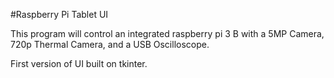 #Raspberry Pi Tablet UI

This program will control an integrated raspberry pi 3 B with a 5MP Camera,
720p Thermal Camera, and a USB Oscilloscope.

First version of UI built on tkinter.
